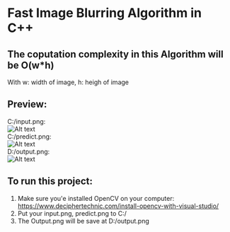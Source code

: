 # Fast Image Blurring Algorithm in C++
## The coputation complexity in this Algorithm will be O(w*h)  
With w: width of image, h: heigh of image
## Preview:  
C:/input.png:  
![Alt text](https://i.imgur.com/JLTpYo6.png?raw=true "Input.png")  
C:/predict.png:  
![Alt text](https://i.imgur.com/CADTGGY.png?raw=true "Predict.png")  
D:/output.png:  
![Alt text](https://i.imgur.com/ok4zmAg.png?raw=true "Output.png")  
## To run this project:
1. Make sure you'e installed OpenCV on your computer:  
https://www.deciphertechnic.com/install-opencv-with-visual-studio/  
2. Put your input.png, predict.png to C:/ 
3. The Output.png will be save at D:/output.png
